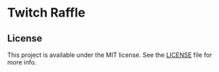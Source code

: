 # Twitch Raffle

## License

This project is available under the MIT license. See the [LICENSE](LICENSE) file for more info.
